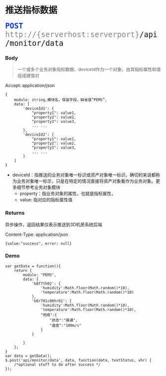# 推送指标数据

<font face="Droid Sans Mono,monospace" size="5">
<font color="#003bed"><b>POST</b></font> <font color="#888">http://{serverhost:serverport}</font>/api/monitor/data
</font>


### Body
>一个或多个业务对象指标数据，deviceId作为一个对象，由其指标属性和值组成键值对

Accept: application/json

```
{
	module: string,模块名，保留字段，缺省值“PEMS”, 
	data: [
        'deviceId1': {
            "property1": value1,
            "property2": value2,
            "property3": value3,
            ... ...
        },
        'deviceId2': {
            "property1": value1,
            "property2": value2,
            "property3": value3,
            ... ...
        }
    ]
}
```
* deviceId：指推送的业务对象唯一标识或资产对象唯一标识，确切的来说都称为业务对象唯一标示，只是在特定的情况直接将资产对象看作为业务对象。更多细节参考业务对象模块
	- property：指业务对象的属性，也就是指标属性，
	- value: 指对应的指标属性值

### Returns
异步操作，返回结果仅表示推送到3D机房系统后端

Content-Type: application/json

```
{value:"success", error: null}
```

### Demo

```
var getData = function(){
    return {
        module: "PEMS",
        data: {
            'b8f7th02': {
            	'humidity':Math.floor(Math.random()*10),
            	'temperature':Math.floor(Math.random()*10)
            },
            'b8r701c06hr01': {
            	'humidity':Math.floor(Math.random()*10),
            	'temperature':Math.floor(Math.random()*10),
              	"网络":{
                	"状态":"接通",
                	"速度":"100m/s"
              	}
            }

        }
    };
}
var data = getData();
$.post('api/monitor/data', data, function(data, textStatus, xhr) {
    /*optional stuff to do after success */
});
```